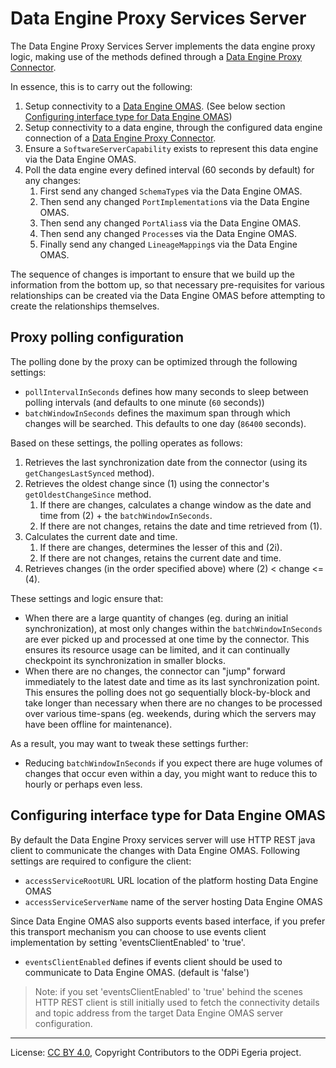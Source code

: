<!-- SPDX-License-Identifier: CC-BY-4.0 -->
<!-- Copyright Contributors to the ODPi Egeria project. -->

# Data Engine Proxy Services Server

The Data Engine Proxy Services Server implements the data engine proxy logic, making use
of the methods defined through a [Data Engine Proxy Connector](../data-engine-proxy-connector).

In essence, this is to carry out the following:

1. Setup connectivity to a [Data Engine OMAS](../../../access-services/data-engine). (See below section [Configuring interface type for Data Engine OMAS](#configuring-interface-type-for-data-engine-omas))
1. Setup connectivity to a data engine, through the configured data engine connection of
    a [Data Engine Proxy Connector](../data-engine-proxy-connector).
1. Ensure a `SoftwareServerCapability` exists to represent this data engine via the Data Engine OMAS.
1. Poll the data engine every defined interval (60 seconds by default) for any changes:
    1. First send any changed `SchemaType`s via the Data Engine OMAS.
    1. Then send any changed `PortImplementation`s via the Data Engine OMAS.
    1. Then send any changed `PortAlias`s via the Data Engine OMAS.
    1. Then send any changed `Process`es via the Data Engine OMAS.
    1. Finally send any changed `LineageMapping`s via the Data Engine OMAS.

The sequence of changes is important to ensure that we build up the information from the
bottom up, so that necessary pre-requisites for various relationships can be created via
the Data Engine OMAS before attempting to create the relationships themselves.

## Proxy polling configuration

The polling done by the proxy can be optimized through the following settings:

- `pollIntervalInSeconds` defines how many seconds to sleep between polling intervals (and defaults
    to one minute (`60` seconds))
- `batchWindowInSeconds` defines the maximum span through which changes will be searched. This defaults
    to one day (`86400` seconds).

Based on these settings, the polling operates as follows:

1. Retrieves the last synchronization date from the connector (using its `getChangesLastSynced` method).
1. Retrieves the oldest change since (1) using the connector's `getOldestChangeSince` method.
    1. If there are changes, calculates a change window as the date and time from (2) + the `batchWindowInSeconds`.
    1. If there are not changes, retains the date and time retrieved from (1).
1. Calculates the current date and time.
    1. If there are changes, determines the lesser of this and (2i).
    1. If there are not changes, retains the current date and time.
1. Retrieves changes (in the order specified above) where (2) < change <= (4).

These settings and logic ensure that:

- When there are a large quantity of changes (eg. during an initial synchronization), at
    most only changes within the `batchWindowInSeconds` are ever picked up and processed at
    one time by the connector. This ensures its resource usage can be limited, and it can
    continually checkpoint its synchronization in smaller blocks.
- When there are no changes, the connector can "jump" forward immediately to the latest date
    and time as its last synchronization point. This ensures the polling does not go sequentially
    block-by-block and take longer than necessary when there are no changes to be processed over
    various time-spans (eg. weekends, during which the servers may have been offline for maintenance).

As a result, you may want to tweak these settings further:

- Reducing `batchWindowInSeconds` if you expect there are huge volumes of changes that occur
    even within a day, you might want to reduce this to hourly or perhaps even less.

## Configuring interface type for Data Engine OMAS

By default the Data Engine Proxy services server will use HTTP REST java client to communicate the changes with Data Engine OMAS. Following settings are required to configure the client:

- `accessServiceRootURL` URL location of the platform hosting Data Engine OMAS
- `accessServiceServerName` name of the server hosting Data Engine OMAS

Since Data Engine OMAS also supports events based interface, if you prefer this transport mechanism you can choose to use events client implementation by setting 'eventsClientEnabled' to 'true'. 

- `eventsClientEnabled` defines if events client should be used to communicate to Data Engine OMAS. (default is 'false')

> Note: if you set 'eventsClientEnabled' to 'true' behind the scenes HTTP REST client is still initially used to fetch the connectivity details and topic address from the target Data Engine OMAS server configuration. 



----
License: [CC BY 4.0](https://creativecommons.org/licenses/by/4.0/),
Copyright Contributors to the ODPi Egeria project.